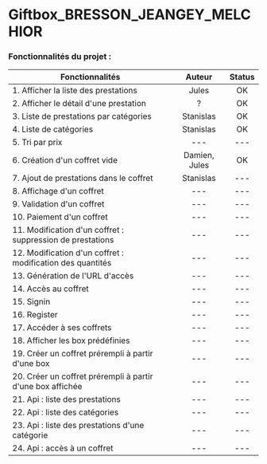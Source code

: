 # Giftbox_BRESSON_JEANGEY_MELCHIOR

### Fonctionnalités du projet :
| Fonctionnalités                                            |    Auteur     | Status |
|------------------------------------------------------------|:-------------:|:------:|
| 1. Afficher la liste des prestations                       |     Jules     |   OK   |
| 2. Afficher le détail d'une prestation                     |       ?       |   OK   | 
| 3. Liste de prestations par catégories                     |   Stanislas   |   OK   |
| 4. Liste de catégories                                     |   Stanislas   |   OK   |
| 5. Tri par prix                                            |      ---      |  ---   |
| 6. Création d'un coffret vide                              | Damien, Jules |   OK   |
| 7. Ajout de prestations dans le coffret                    |   Stanislas   |  ---   |
| 8. Affichage d'un coffret                                  |      ---      |  ---   |
| 9. Validation d'un coffret                                 |      ---      |  ---   |
| 10. Paiement d'un coffret                                  |      ---      |  ---   |
| 11. Modification d'un coffret : suppression de prestations |      ---      |  ---   |
| 12. Modification d'un coffret : modification des quantités |      ---      |  ---   |
| 13. Génération de l'URL d'accès                            |      ---      |  ---   |
| 14. Accès au coffret                                       |      ---      |  ---   |
| 15. Signin                                                 |      ---      |  ---   |
| 16. Register                                               |      ---      |  ---   |
| 17. Accéder à ses coffrets                                 |      ---      |  ---   |
| 18. Afficher les box prédéfinies                           |      ---      |  ---   |
| 19. Créer un coffret prérempli à partir d'une box          |      ---      |  ---   |
| 20. Créer un coffret prérempli à partir d'une box affichée |      ---      |  ---   |
| 21. Api : liste des prestations                            |      ---      |  ---   |
| 22. Api : liste des catégories                             |      ---      |  ---   |
| 23. Api : liste des prestations d'une catégorie            |      ---      |  ---   |
| 24. Api : accès à un coffret                               |      ---      |  ---   |
